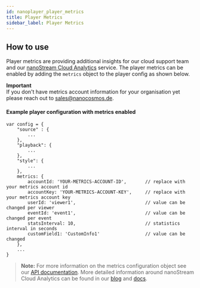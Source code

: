 ```yaml
---
id: nanoplayer_player_metrics
title: Player Metrics
sidebar_label: Player Metrics
---
```


## How to use 

Player metrics are providing additional insights for our cloud support team and our [nanoStream Cloud Analytics](../cloud/analytics) service. The player metrics can be enabled by adding the `metrics` object to the player config as shown below.

**Important** <br>
If you don't have metrics account information for your organisation yet please reach out to [sales@nanocosmos.de](mailto:sales@nanocosmos.de).

#### Example player configuration with metrics enabled

```
var config = {
    "source" : {
		...
    },
    "playback": {
        ...
    },
    "style": {
        ...
    },
    metrics: {
        accountId: 'YOUR-METRICS-ACCOUNT-ID',       // replace with your metrics account id
        accountKey: 'YOUR-METRICS-ACCOUNT-KEY',     // replace with your metrics account key
        userId: 'viewer1',                          // value can be changed per viewer
        eventId: 'event1',                          // value can be changed per event
        statsInterval: 10,                          // statistics interval in seconds
        customField1: 'CustomInfo1'                 // value can be changed
    },
    ...
}
```


> **Note:** For more information on the metrics configuration object see our [API documentation](nanoplayer_api/#nanoplayerconfig--codeobjectcode). More detailed information around nanoStream Cloud Analytics can be found in our [blog](https://www.nanocosmos.de/blog/2019/09/nanostream-analytics-get-insights-in-your-nanostream-cloud-service-and-h5live-player-performance/) and [docs](../cloud/analytics).